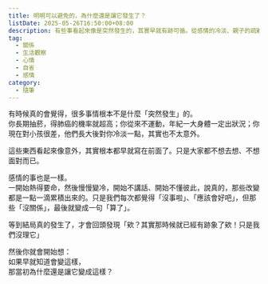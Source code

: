 ```yaml
---
title: 明明可以避免的，為什麼還是讓它發生了？
listDate: 2025-05-26T16:50:00+08:00
description: 有些事看起來像是突然發生的，其實早就有跡可循。從感情的冷淡、親子的疏離，到身體的警訊，我們是不是早就知道結果，卻還是選擇忽略？
tag:
  - 關係
  - 生活觀察
  - 心情
  - 自省
  - 感情
category:
  - 隨筆
---
```


有時候真的會覺得，很多事情根本不是什麼「突然發生」的。  
你長期抽菸，得肺癌的機率就超高；你從來不運動，年紀一大身體一定出狀況；你現在對小孩很差，他們長大後對你冷淡一點，其實也不太意外。

這些東西看起來像意外，其實根本都早就寫在前面了。只是大家都不想去想、不想面對而已。

感情的事也是一樣。  
一開始熱得要命，然後慢慢變冷，開始不講話、開始不懂彼此，說真的，那些改變都是一點一滴累積出來的。只是我們每次都覺得「沒事啦」、「應該會好吧」，但那些「沒關係」，最後就變成一句「算了」。

等到結局真的發生了，才會回頭發現「欸？其實那時候就已經有跡象了欸！只是我們沒理它」

然後你就會開始想：  
如果早就知道會變這樣，  
那當初為什麼還是讓它變成這樣？
